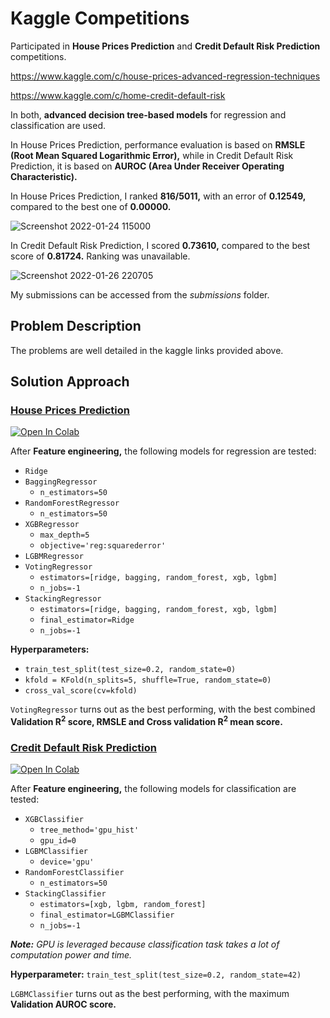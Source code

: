# Kaggle Competitions

Participated in **House Prices Prediction** and **Credit Default Risk Prediction** competitions.

https://www.kaggle.com/c/house-prices-advanced-regression-techniques

https://www.kaggle.com/c/home-credit-default-risk

In both, **advanced decision tree-based models** for regression and classification are used.

In House Prices Prediction, performance evaluation is based on **RMSLE (Root Mean Squared Logarithmic Error),** while in Credit Default Risk Prediction, it is based on **AUROC (Area Under Receiver Operating Characteristic).**

In House Prices Prediction, I ranked **816/5011,** with an error of **0.12549,** compared to the best one of **0.00000.**

![Screenshot 2022-01-24 115000](https://user-images.githubusercontent.com/21691211/150891215-38bbc1d8-543d-4b7d-94af-4414af37bdd6.png)

In Credit Default Risk Prediction, I scored **0.73610,** compared to the best score of **0.81724.** Ranking was unavailable.

![Screenshot 2022-01-26 220705](https://user-images.githubusercontent.com/21691211/151168378-80fbd534-1054-4a55-9d5f-9175b9ce3bdf.png)

My submissions can be accessed from the *submissions* folder.

## Problem Description
The problems are well detailed in the kaggle links provided above.

## Solution Approach
### <a href="https://github.com/georgemuriithi/kaggle-competitions/blob/main/House-Prices-Prediction.ipynb">House Prices Prediction</a>
<a href="https://colab.research.google.com/drive/1S1iZ_7c9rMUBq7pxDLEIuCWKvlFgCxod?usp=sharing">
    <img alt="Open In Colab" src="https://colab.research.google.com/assets/colab-badge.svg">
</a>

After **Feature engineering,** the following models for regression are tested:

- `Ridge`
- `BaggingRegressor`
  - `n_estimators=50`
- `RandomForestRegressor`
  - `n_estimators=50`
- `XGBRegressor`
  - `max_depth=5`
  - `objective='reg:squarederror'`
- `LGBMRegressor`
- `VotingRegressor`
  - `estimators=[ridge, bagging, random_forest, xgb, lgbm]`
  - `n_jobs=-1`
- `StackingRegressor`
  - `estimators=[ridge, bagging, random_forest, xgb, lgbm]`
  - `final_estimator=Ridge`
  - `n_jobs=-1`

**Hyperparameters:**

- `train_test_split(test_size=0.2, random_state=0)`
- `kfold = KFold(n_splits=5, shuffle=True, random_state=0)`
- `cross_val_score(cv=kfold)`

`VotingRegressor` turns out as the best performing, with the best combined **Validation R<sup>2</sup> score, RMSLE and Cross validation R<sup>2</sup> mean score.**

### <a href="https://github.com/georgemuriithi/kaggle-competitions/blob/main/Credit-Default-Risk-Prediction.ipynb">Credit Default Risk Prediction</a>
<a href="https://colab.research.google.com/drive/1HqGHxtlR9y3O98MZx5kM3vAdohcATKHU?usp=sharing">
    <img alt="Open In Colab" src="https://colab.research.google.com/assets/colab-badge.svg">
</a>

After **Feature engineering,** the following models for classification are tested:

- `XGBClassifier`
  - `tree_method='gpu_hist'`
  - `gpu_id=0`
- `LGBMClassifier`
  - `device='gpu'`
- `RandomForestClassifier`
  - `n_estimators=50`
- `StackingClassifier`
  - `estimators=[xgb, lgbm, random_forest]`
  - `final_estimator=LGBMClassifier`
  - `n_jobs=-1`

***Note:** GPU is leveraged because classification task takes a lot of computation power and time.*

**Hyperparameter:** `train_test_split(test_size=0.2, random_state=42)`

`LGBMClassifier` turns out as the best performing, with the maximum **Validation AUROC score.**
